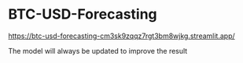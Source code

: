 # BTC-USD-Forecasting
 
https://btc-usd-forecasting-cm3sk9zqqz7rgt3bm8wjkg.streamlit.app/

The model will always be updated to improve the result
